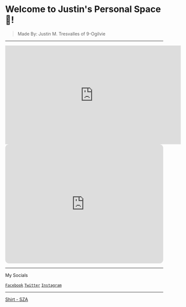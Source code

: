 # Welcome to Justin's Personal Space🤞!
>Made By: Justin M. Tresvalles of 9-Ogilvie

---
  
<iframe width="560" height="315" src="https://www.youtube.com/embed/oh64haEP9g8" title="YouTube video player" frameborder="0" allow="accelerometer; autoplay; clipboard-write; encrypted-media; gyroscope; picture-in-picture" allowfullscreen></iframe>
<iframe style="border-radius:12px" src="https://open.spotify.com/embed/album/6Kqm5aSp69hTaOHTx38hsD?utm_source=generator" width="100%" height="380" frameBorder="0" allowfullscreen="" allow="autoplay; clipboard-write; encrypted-media; fullscreen; picture-in-picture" loading="lazy"></iframe>

---

My Socials

[`Facebook`](https://open.spotify.com/album/6Kqm5aSp69hTaOHTx38hsD)
[`Twitter`](https://open.spotify.com/album/6Kqm5aSp69hTaOHTx38hsD)
[`Instagram`](https://open.spotify.com/album/6Kqm5aSp69hTaOHTx38hsD)

---

[Shirt - SZA](https://open.spotify.com/album/6Kqm5aSp69hTaOHTx38hsD)
